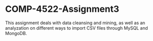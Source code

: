 # COMP-4522-Assignment3

This assignment deals with data cleansing and mining, as well as an analyzation on different ways to import CSV files through MySQL and MongoDB.
